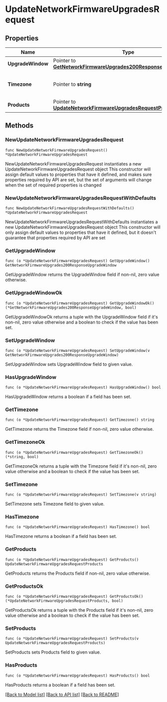 # UpdateNetworkFirmwareUpgradesRequest

## Properties

Name | Type | Description | Notes
------------ | ------------- | ------------- | -------------
**UpgradeWindow** | Pointer to [**GetNetworkFirmwareUpgrades200ResponseUpgradeWindow**](GetNetworkFirmwareUpgrades200ResponseUpgradeWindow.md) |  | [optional] 
**Timezone** | Pointer to **string** | The timezone for the network | [optional] 
**Products** | Pointer to [**UpdateNetworkFirmwareUpgradesRequestProducts**](UpdateNetworkFirmwareUpgradesRequestProducts.md) |  | [optional] 

## Methods

### NewUpdateNetworkFirmwareUpgradesRequest

`func NewUpdateNetworkFirmwareUpgradesRequest() *UpdateNetworkFirmwareUpgradesRequest`

NewUpdateNetworkFirmwareUpgradesRequest instantiates a new UpdateNetworkFirmwareUpgradesRequest object
This constructor will assign default values to properties that have it defined,
and makes sure properties required by API are set, but the set of arguments
will change when the set of required properties is changed

### NewUpdateNetworkFirmwareUpgradesRequestWithDefaults

`func NewUpdateNetworkFirmwareUpgradesRequestWithDefaults() *UpdateNetworkFirmwareUpgradesRequest`

NewUpdateNetworkFirmwareUpgradesRequestWithDefaults instantiates a new UpdateNetworkFirmwareUpgradesRequest object
This constructor will only assign default values to properties that have it defined,
but it doesn't guarantee that properties required by API are set

### GetUpgradeWindow

`func (o *UpdateNetworkFirmwareUpgradesRequest) GetUpgradeWindow() GetNetworkFirmwareUpgrades200ResponseUpgradeWindow`

GetUpgradeWindow returns the UpgradeWindow field if non-nil, zero value otherwise.

### GetUpgradeWindowOk

`func (o *UpdateNetworkFirmwareUpgradesRequest) GetUpgradeWindowOk() (*GetNetworkFirmwareUpgrades200ResponseUpgradeWindow, bool)`

GetUpgradeWindowOk returns a tuple with the UpgradeWindow field if it's non-nil, zero value otherwise
and a boolean to check if the value has been set.

### SetUpgradeWindow

`func (o *UpdateNetworkFirmwareUpgradesRequest) SetUpgradeWindow(v GetNetworkFirmwareUpgrades200ResponseUpgradeWindow)`

SetUpgradeWindow sets UpgradeWindow field to given value.

### HasUpgradeWindow

`func (o *UpdateNetworkFirmwareUpgradesRequest) HasUpgradeWindow() bool`

HasUpgradeWindow returns a boolean if a field has been set.

### GetTimezone

`func (o *UpdateNetworkFirmwareUpgradesRequest) GetTimezone() string`

GetTimezone returns the Timezone field if non-nil, zero value otherwise.

### GetTimezoneOk

`func (o *UpdateNetworkFirmwareUpgradesRequest) GetTimezoneOk() (*string, bool)`

GetTimezoneOk returns a tuple with the Timezone field if it's non-nil, zero value otherwise
and a boolean to check if the value has been set.

### SetTimezone

`func (o *UpdateNetworkFirmwareUpgradesRequest) SetTimezone(v string)`

SetTimezone sets Timezone field to given value.

### HasTimezone

`func (o *UpdateNetworkFirmwareUpgradesRequest) HasTimezone() bool`

HasTimezone returns a boolean if a field has been set.

### GetProducts

`func (o *UpdateNetworkFirmwareUpgradesRequest) GetProducts() UpdateNetworkFirmwareUpgradesRequestProducts`

GetProducts returns the Products field if non-nil, zero value otherwise.

### GetProductsOk

`func (o *UpdateNetworkFirmwareUpgradesRequest) GetProductsOk() (*UpdateNetworkFirmwareUpgradesRequestProducts, bool)`

GetProductsOk returns a tuple with the Products field if it's non-nil, zero value otherwise
and a boolean to check if the value has been set.

### SetProducts

`func (o *UpdateNetworkFirmwareUpgradesRequest) SetProducts(v UpdateNetworkFirmwareUpgradesRequestProducts)`

SetProducts sets Products field to given value.

### HasProducts

`func (o *UpdateNetworkFirmwareUpgradesRequest) HasProducts() bool`

HasProducts returns a boolean if a field has been set.


[[Back to Model list]](../README.md#documentation-for-models) [[Back to API list]](../README.md#documentation-for-api-endpoints) [[Back to README]](../README.md)


